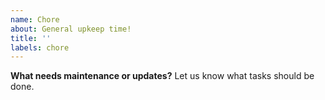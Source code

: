 ```yaml
---
name: Chore
about: General upkeep time!
title: ''
labels: chore
---
```


**What needs maintenance or updates?**
Let us know what tasks should be done.
